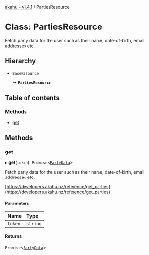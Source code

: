[akahu - v1.4.1](../README.md) / PartiesResource

# Class: PartiesResource

Fetch party data for the user such as their name, date-of-birth, email
addresses etc.

## Hierarchy

- `BaseResource`

  ↳ **`PartiesResource`**

## Table of contents

### Methods

- [get](PartiesResource.md#get)

## Methods

### get

▸ **get**(`token`): `Promise`<[`PartyData`](../README.md#partydata)\>

Fetch party data for the user such as their name, date-of-birth,
email addresses etc.

[https://developers.akahu.nz/reference/get_parties](https://developers.akahu.nz/reference/get_parties)

#### Parameters

| Name | Type |
| :------ | :------ |
| `token` | `string` |

#### Returns

`Promise`<[`PartyData`](../README.md#partydata)\>
